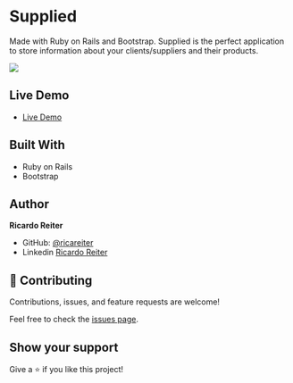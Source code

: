 # Supplied

Made with Ruby on Rails and Bootstrap. Supplied is the perfect application to store information about your clients/suppliers and their products.

<p>
    <img src="src/app/assets/images/supplied-img.png" >
</p>

## Live Demo

- [Live Demo](https://fly.io/apps/cold-snow-4838)

## Built With

- Ruby on Rails
- Bootstrap

## Author

**Ricardo Reiter**

- GitHub: [@ricareiter](https://github.com/ricareiter)
- Linkedin [Ricardo Reiter](https://www.linkedin.com/in/ricardoreiter/)

## 🤝 Contributing

Contributions, issues, and feature requests are welcome!

Feel free to check the [issues page](https://github.com/ricareiter/supplied/issues).

## Show your support

Give a ⭐️ if you like this project!
